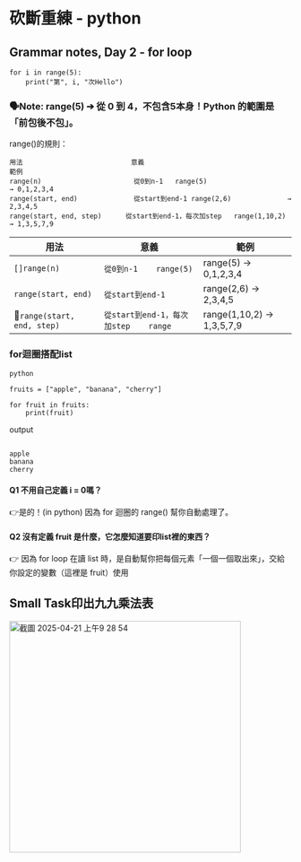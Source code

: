 # 砍斷重練 - python

## Grammar notes, Day 2 - for loop

```
for i in range(5):
    print("第", i, "次Hello")
```
### 🗣️Note: range(5) ➔ 從 0 到 4，不包含5本身！Python 的範圍是「前包後不包」。

range()的規則：
```
用法	                         意義	                                   範例
range(n)	                   從0到n-1	range(5)                      → 0,1,2,3,4
range(start, end)	           從start到end-1	range(2,6)              → 2,3,4,5
range(start, end, step)	     從start到end-1，每次加step	range(1,10,2) → 1,3,5,7,9
```

| 用法         | 意義 | 範例             |
|--------------|------|------------------|
| `[]range(n)`         | `從0到n-1	range(5)`  | range(5) → 0,1,2,3,4           |
| `range(start, end)`       | `從start到end-1`  |range(2,6) → 2,3,4,5    |
| 🌟`range(start, end, step)`     | `從start到end-1，每次加step	range`  |range(1,10,2) → 1,3,5,7,9       |



### for迴圈搭配list
```
python

fruits = ["apple", "banana", "cherry"]

for fruit in fruits:
    print(fruit)

```

output
```

apple
banana
cherry

```

#### Q1 不用自己定義 i = 0嗎？ 
👉是的！(in python) 因為 for 迴圈的 range() 幫你自動處理了。
#### Q2 沒有定義 fruit 是什麼，它怎麼知道要印list裡的東西？ 
👉 因為 for loop 在讀 list 時，是自動幫你把每個元素「一個一個取出來」，交給你設定的變數（這裡是 fruit）使用


## Small Task印出九九乘法表
<img width="413" alt="截圖 2025-04-21 上午9 28 54" src="https://github.com/user-attachments/assets/efd10d02-e914-41b4-8912-65d571197c2f" />
